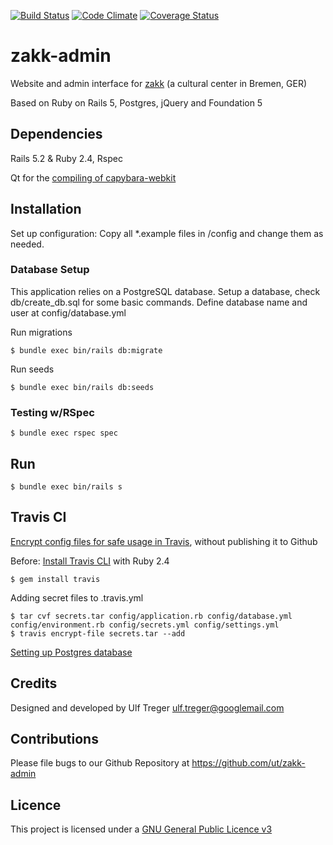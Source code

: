 [![Build Status](https://travis-ci.org/ut/zakk-admin.svg?branch=master)](https://travis-ci.org/ut/zakk-admin) [![Code Climate](https://api.codeclimate.com/v1/badges/7ff4670aaf0ef66ccb83/maintainability)](https://codeclimate.com/github/ut/zakk-admin/maintainability) [![Coverage Status](https://coveralls.io/repos/github/ut/zakk-admin/badge.svg?branch=master)](https://coveralls.io/github/ut/zakk-admin?branch=master)




# zakk-admin

Website and admin interface for [zakk](https://zakk.klubraum.org) (a cultural center in Bremen, GER)

Based on Ruby on Rails 5, Postgres, jQuery and Foundation 5

## Dependencies

Rails 5.2 & Ruby 2.4, Rspec

Qt for the [compiling of capybara-webkit](https://github.com/thoughtbot/capybara-webkit/wiki/Installing-Qt-and-compiling-capybara-webkit)

## Installation

Set up configuration: Copy all *.example files in /config and change them as needed.

### Database Setup

This application relies on a PostgreSQL database. Setup a database, check db/create_db.sql for some basic commands.
Define database name and user at config/database.yml

Run migrations

`$ bundle exec bin/rails db:migrate`

Run seeds

`$ bundle exec bin/rails db:seeds`

### Testing w/RSpec


`$ bundle exec rspec spec`


## Run

`$ bundle exec bin/rails s`


## Travis CI

[Encrypt config files for safe usage in Travis](https://docs.travis-ci.com/user/encrypting-files/), without publishing it to Github

Before: [Install Travis CLI](https://docs.travis-ci.com/user/encrypting-files/) with Ruby 2.4


```
$ gem install travis

```

Adding secret files to .travis.yml

```
$ tar cvf secrets.tar config/application.rb config/database.yml config/environment.rb config/secrets.yml config/settings.yml
$ travis encrypt-file secrets.tar --add
```

[Setting up Postgres database](https://docs.travis-ci.com/user/database-setup/#PostgreSQL)


## Credits

Designed and developed by Ulf Treger <ulf.treger@googlemail.com>

## Contributions

Please file bugs to our Github Repository at https://github.com/ut/zakk-admin

## Licence

This project is licensed under a [GNU General Public Licence v3](https://github.com/ut/zakk-admin/blob/master/LICENSE)

